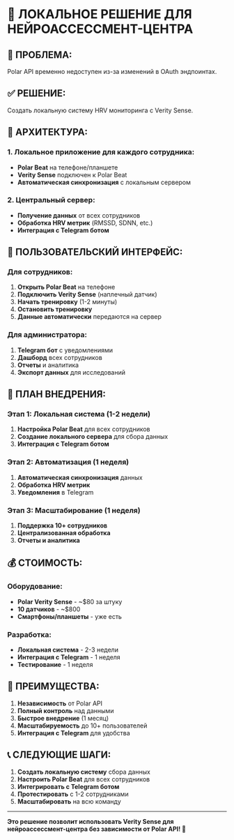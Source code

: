 # 🏥 ЛОКАЛЬНОЕ РЕШЕНИЕ ДЛЯ НЕЙРОАССЕССМЕНТ-ЦЕНТРА

## 🎯 **ПРОБЛЕМА:**
Polar API временно недоступен из-за изменений в OAuth эндпоинтах.

## ✅ **РЕШЕНИЕ:**
Создать локальную систему HRV мониторинга с Verity Sense.

## 🔧 **АРХИТЕКТУРА:**

### **1. Локальное приложение для каждого сотрудника:**
- **Polar Beat** на телефоне/планшете
- **Verity Sense** подключен к Polar Beat
- **Автоматическая синхронизация** с локальным сервером

### **2. Центральный сервер:**
- **Получение данных** от всех сотрудников
- **Обработка HRV метрик** (RMSSD, SDNN, etc.)
- **Интеграция с Telegram ботом**

## 📱 **ПОЛЬЗОВАТЕЛЬСКИЙ ИНТЕРФЕЙС:**

### **Для сотрудников:**
1. **Открыть Polar Beat** на телефоне
2. **Подключить Verity Sense** (наплечный датчик)
3. **Начать тренировку** (1-2 минуты)
4. **Остановить тренировку**
5. **Данные автоматически** передаются на сервер

### **Для администратора:**
1. **Telegram бот** с уведомлениями
2. **Дашборд** всех сотрудников
3. **Отчеты** и аналитика
4. **Экспорт данных** для исследований

## 🚀 **ПЛАН ВНЕДРЕНИЯ:**

### **Этап 1: Локальная система (1-2 недели)**
1. **Настройка Polar Beat** для всех сотрудников
2. **Создание локального сервера** для сбора данных
3. **Интеграция с Telegram ботом**

### **Этап 2: Автоматизация (1 неделя)**
1. **Автоматическая синхронизация** данных
2. **Обработка HRV метрик**
3. **Уведомления** в Telegram

### **Этап 3: Масштабирование (1 неделя)**
1. **Поддержка 10+ сотрудников**
2. **Централизованная обработка**
3. **Отчеты и аналитика**

## 💰 **СТОИМОСТЬ:**

### **Оборудование:**
- **Polar Verity Sense** - ~$80 за штуку
- **10 датчиков** - ~$800
- **Смартфоны/планшеты** - уже есть

### **Разработка:**
- **Локальная система** - 2-3 недели
- **Интеграция с Telegram** - 1 неделя
- **Тестирование** - 1 неделя

## 🎯 **ПРЕИМУЩЕСТВА:**

1. **Независимость** от Polar API
2. **Полный контроль** над данными
3. **Быстрое внедрение** (1 месяц)
4. **Масштабируемость** до 10+ пользователей
5. **Интеграция с Telegram** для удобства

## 📞 **СЛЕДУЮЩИЕ ШАГИ:**

1. **Создать локальную систему** сбора данных
2. **Настроить Polar Beat** для всех сотрудников
3. **Интегрировать с Telegram ботом**
4. **Протестировать** с 1-2 сотрудниками
5. **Масштабировать** на всю команду

---
**Это решение позволит использовать Verity Sense для нейроассессмент-центра без зависимости от Polar API! 🚀**
